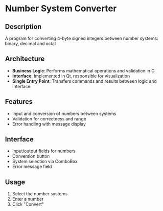 # Number System Converter

## Description

A program for converting 4-byte signed integers between number systems: binary, decimal and  octal

## Architecture

- **Business Logic**: Performs mathematical operations and validation in C
- **Interface**: Implemented in Qt, responsible for visualization
- **Single Entry Point**: Transfers commands and results between logic and interface

## Features

- Input and conversion of numbers between systems
- Validation for correctness and range
- Error handling with message display

## Interface

- Input/output fields for numbers
- Conversion button
- System selection via ComboBox 
- Error message field

## Usage

1. Select the number systems
2. Enter a number
3. Click "Convert"
